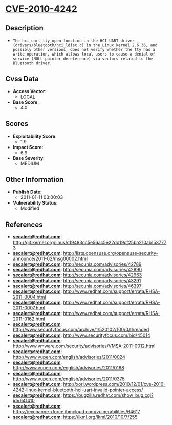 
# [CVE-2010-4242](http://git.kernel.org/linus/c19483cc5e56ac5e22dd19cf25ba210ab1537773)

## Description

- `The hci_uart_tty_open function in the HCI UART driver (drivers/bluetooth/hci_ldisc.c) in the Linux kernel 2.6.36, and possibly other versions, does not verify whether the tty has a write operation, which allows local users to cause a denial of service (NULL pointer dereference) via vectors related to the Bluetooth driver.`

## Cvss Data

- **Access Vector**:
  - LOCAL
- **Base Score**:
  - 4.0

## Scores

- **Exploitability Score**:
  - 1.9
- **Impact Score**:
  - 6.9
- **Base Severity**:
  - MEDIUM

## Other Information

- **Publish Date**:
  - 2011-01-11 03:00:03
- **Vulnerability Status**:
  - Modified

## References

- **secalert@redhat.com**: http://git.kernel.org/linus/c19483cc5e56ac5e22dd19cf25ba210ab1537773
- **secalert@redhat.com**: http://lists.opensuse.org/opensuse-security-announce/2011-02/msg00002.html
- **secalert@redhat.com**: http://secunia.com/advisories/42789
- **secalert@redhat.com**: http://secunia.com/advisories/42890
- **secalert@redhat.com**: http://secunia.com/advisories/42963
- **secalert@redhat.com**: http://secunia.com/advisories/43291
- **secalert@redhat.com**: http://secunia.com/advisories/46397
- **secalert@redhat.com**: http://www.redhat.com/support/errata/RHSA-2011-0004.html
- **secalert@redhat.com**: http://www.redhat.com/support/errata/RHSA-2011-0007.html
- **secalert@redhat.com**: http://www.redhat.com/support/errata/RHSA-2011-0162.html
- **secalert@redhat.com**: http://www.securityfocus.com/archive/1/520102/100/0/threaded
- **secalert@redhat.com**: http://www.securityfocus.com/bid/45014
- **secalert@redhat.com**: http://www.vmware.com/security/advisories/VMSA-2011-0012.html
- **secalert@redhat.com**: http://www.vupen.com/english/advisories/2011/0024
- **secalert@redhat.com**: http://www.vupen.com/english/advisories/2011/0168
- **secalert@redhat.com**: http://www.vupen.com/english/advisories/2011/0375
- **secalert@redhat.com**: http://xorl.wordpress.com/2010/12/01/cve-2010-4242-linux-kernel-bluetooth-hci-uart-invalid-pointer-access/
- **secalert@redhat.com**: https://bugzilla.redhat.com/show_bug.cgi?id=641410
- **secalert@redhat.com**: https://exchange.xforce.ibmcloud.com/vulnerabilities/64617
- **secalert@redhat.com**: https://lkml.org/lkml/2010/10/7/255
